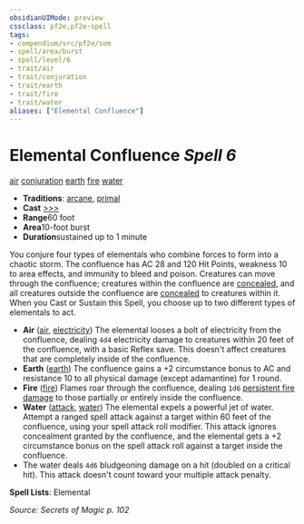 ```yaml
---
obsidianUIMode: preview
cssclass: pf2e,pf2e-spell
tags:
- compendium/src/pf2e/som
- spell/area/burst
- spell/level/6
- trait/air
- trait/conjuration
- trait/earth
- trait/fire
- trait/water
aliases: ["Elemental Confluence"]
---
```

# Elemental Confluence *Spell 6*   
[air](../../rules/traits/air.md)  [conjuration](../../rules/traits/conjuration.md)  [earth](../../rules/traits/earth.md)  [fire](../../rules/traits/fire.md)  [water](../../rules/traits/water.md)  

- **Traditions**: [arcane](../../rules/traits/arcane.md), [primal](../../rules/traits/primal.md)
- **Cast** [>>>](../../rules/core-rulebook/chapter-9-playing-the-game.md#Actions "Three-Action") 
- **Range**60 foot
- **Area**10-foot burst
- **Duration**sustained up to 1 minute

You conjure four types of elementals who combine forces to form into a chaotic storm. The confluence has AC 28 and 120 Hit Points, weakness 10 to area effects, and immunity to bleed and poison. Creatures can move through the confluence; creatures within the confluence are [concealed](../../rules/conditions.md#Concealed), and all creatures outside the confluence are [concealed](../../rules/conditions.md#Concealed) to creatures within it. When you Cast or Sustain this Spell, you choose up to two different types of elementals to act.

- **Air** ([air](../../rules/traits/air.md), [electricity](../../rules/traits/electricity.md)) The elemental looses a bolt of electricity from the confluence, dealing `4d4` electricity damage to creatures within 20 feet of the confluence, with a basic Reflex save. This doesn't affect creatures that are completely inside of the confluence.
- **Earth** ([earth](../../rules/traits/earth.md)) The confluence gains a +2 circumstance bonus to AC and resistance 10 to all physical damage (except adamantine) for 1 round.
- **Fire** ([fire](../../rules/traits/fire.md)) Flames roar through the confluence, dealing `1d6` [persistent fire damage](../../rules/conditions.md#Persistent%20Damage) to those partially or entirely inside the confluence.
- **Water** ([attack](../../rules/traits/attack.md), [water](../../rules/traits/water.md)) The elemental expels a powerful jet of water. Attempt a ranged spell attack against a target within 60 feet of the confluence, using your spell attack roll modifier. This attack ignores concealment granted by the confluence, and the elemental gets a +2 circumstance bonus on the spell attack roll against a target inside the confluence.
- The water deals `4d6` bludgeoning damage on a hit (doubled on a critical hit). This attack doesn't count toward your multiple attack penalty.

**Spell Lists**: Elemental

*Source: Secrets of Magic p. 102*